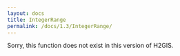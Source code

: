 ```yaml
---
layout: docs
title: IntegerRange
permalink: /docs/1.3/IntegerRange/
---
```


Sorry, this function does not exist in this version of H2GIS.
